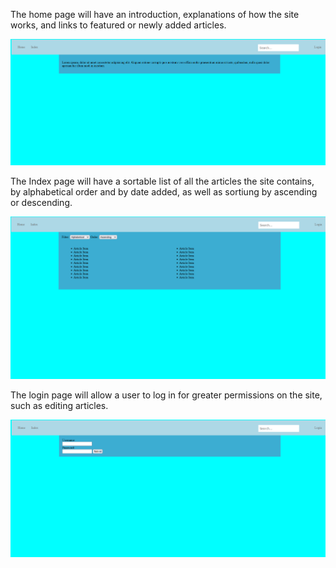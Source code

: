 The home page will have an introduction, explanations of how the site works, and links to featured or newly added articles.

![HomeImage](Images/HomeImage.png)

The Index page will have a sortable list of all the articles the site contains, by alphabetical order and by date added, as well as sortiung by ascending or descending.

![ListImage](Images/ListImage.png)

The login page will allow a user to log in for greater permissions on the site, such as editing articles.

![LoginImage](Images/LoginImage.png)
